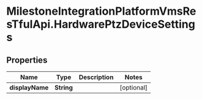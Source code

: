 # MilestoneIntegrationPlatformVmsResTfulApi.HardwarePtzDeviceSettings

## Properties
Name | Type | Description | Notes
------------ | ------------- | ------------- | -------------
**displayName** | **String** |  | [optional] 
